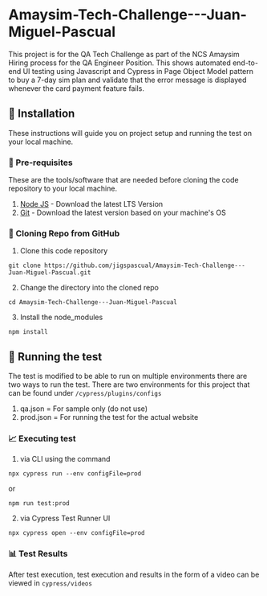 # Amaysim-Tech-Challenge---Juan-Miguel-Pascual
This project is for the QA Tech Challenge as part of the NCS Amaysim Hiring process for the QA Engineer Position. This shows automated end-to-end UI testing using Javascript and Cypress in Page Object Model pattern to buy a 7-day sim plan and validate that the error message is displayed whenever the card payment feature fails.
## 🔨 Installation
These instructions will guide you on project setup and running the test on your local machine.
### 📄 Pre-requisites
These are the tools/software that are needed before cloning the code repository to your local machine.
1. [Node JS](https://nodejs.org/en/download) - Download the latest LTS Version
2. [Git](https://git-scm.com/downloads) - Download the latest version based on your machine's OS
### 📄 Cloning Repo from GitHub
1. Clone this code repository
 ```
git clone https://github.com/jigspascual/Amaysim-Tech-Challenge---Juan-Miguel-Pascual.git
 ```
2. Change the directory into the cloned repo
 ```
cd Amaysim-Tech-Challenge---Juan-Miguel-Pascual
 ```
3. Install the node_modules
 ```
npm install
```
## 🏃 Running the test
The test is modified to be able to run on multiple environments there are two ways to run the test. There are two environments for this project that can be found under `/cypress/plugins/configs`
1. qa.json = For sample only (do not use)
2. prod.json = For running the test for the actual website
### 📈 Executing test
1. via CLI using the command
```
npx cypress run --env configFile=prod
```
or
```
npm run test:prod
```
2. via Cypress Test Runner UI
```
npx cypress open --env configFile=prod
```
### 📊 Test Results
After test execution, test execution and results in the form of a video can be viewed in `cypress/videos`



